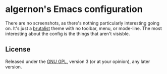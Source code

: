 algernon's Emacs configuration
==============================

There are no screenshots, as there's nothing particularly interesting going on. It's just a [brutalist][theme:brutalist] theme with no toolbar, menu, or mode-line. The most interesting about the config is the things that aren't visisble.

 [theme:brutalist]: https://git.madhouse-project.org/algernon/brutalist-theme.el

License
-------

Released under the [GNU GPL][gpl], version 3 (or at your opinion), any
later version.

 [gpl]: http://www.gnu.org/licenses/gpl.html
